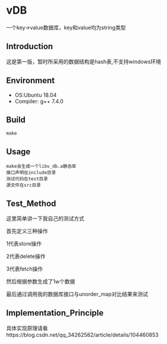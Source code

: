 # vDB
一个key->value数据库，key和value均为string类型

Introduction
----
这是第一版，暂时所采用的数据结构是hash表,不支持windows环境

Environment
----
* OS:Ubuntu 18.04
* Compiler: g++ 7.4.0

## Build

	make

## Usage
	
	make会生成一个libv_db.a静态库
	接口声明在include目录
	测试代码在test目录
	源文件在src目录

## Test_Method

这里简单讲一下我自己的测试方式  

首先定义三种操作

1代表store操作

2代表delete操作

3代表fetch操作

然后根据参数生成了1w个数据

最后通过调用我的数据库接口与unorder_map对比结果来测试


## Implementation_Principle
具体实现原理请看https://blog.csdn.net/qq_34262582/article/details/104460853
